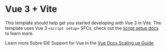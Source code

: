 # Vue 3 + Vite

This template should help get you started developing with Vue 3 in Vite. The template uses Vue 3 `<script setup>` SFCs, check out the [script setup docs](https://v3.vuejs.org/api/sfc-script-setup.html#sfc-script-setup) to learn more.

Learn more Sobre IDE Support for Vue in the [Vue Docs Scaling up Guide](https://vuejs.org/guide/scaling-up/tooling.html#ide-support).
